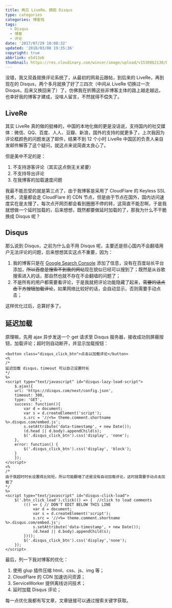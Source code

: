 ```yaml
---
title: 再见 LiveRe，拥抱 Disqus
type: categories
categories: 博客栈
tags:
  - Disqus
  - 博客
  - 评论
date: '2017/07/29 10:08:32'
updated: '2018/03/08 19:35:36'
copyright: true
abbrlink: e5d13eb
thumbnail: https://res.cloudinary.com/wincer/image/upload/v1530862130/blog/livere_to_disqus/cover.png
---
```


没错，我又双叒叕换评论系统了，从最初的网易云跟帖，到后来的 LiveRe，再到现在的 Disqus，两个多月就换了好了三四次（中间从 LiveRe 切换过一次 Disqus，后来又换回来了）了，仿佛我在折腾这些非博客主体的路上越走越远，也幸好我的博客才建成，没啥人留言，不然就得不偿失了。

<!-- more -->

## LiveRe

其实 LiveRe 真的做的挺棒的，中国的本地化做的更是没话说，支持国内的社交媒体：微信、QQ、百度、人人、豆瓣、新浪，国外的支持的就更多了，上次我因为评论框颜色的问题发送了邮件，结果不到 12 个小时 LiveRe 中国区的负责人亲自发邮件解答了这个疑问，就这点来说简直太良心了。

但是美中不足的是：

1. 不支持游客评论（其实这点倒无关紧要）
2. 不支持导出评论
3. 在我博客的加载速度问题

我最不能忍受的就是第三点了，由于我博客是采用了 CloudFlare 的 Keyless SSL 技术，流量都会走 CloudFlare 的 CDN 节点，但是由于节点在国外，国内访问速度实在是太慢了，每次点开网页都会看到圈圈不停的转，这简直不能忍啊，于是我就想做一个延时加载的，后来想想，既然都要做延时加载的了，那我为什么不干脆换成 Disqus 呢？

## Disqus

那么说到 Disqus，之前为什么会不用 Disqus 呢，主要还是担心国内不会翻墙用户无法评论的问题，后来想想其实这点不重要，因为：

1. 我的博客只是在 [Google Search Console](https://www.google.com/webmasters/tools/home#utm_source=zh-CN-wmxmsg&utm_medium=wmxmsg&utm_campaign=bm&authuser=0) 添加了信息，没有在百度站长平台添加，~~所以百度是搜索不到我的网站~~现在貌似已经可以搜到了；既然是从谷歌搜索进入的话，那自然也就不存在不会翻墙的问题了；
2. 不是所有的用户都需要看评论，于是我就把评论功能隐藏了起来，~~需要的话点击下方按钮加载评论~~，如果网络比较好的话，会自动显示，否则需要手动点击；

这样优化过后，总算好多了。

## 延迟加载

原理嘛，先用 ajax 异步发送一个 get 请求至 Disqus 服务器，接收成功则屏蔽按钮，加载评论；超时则自动断开，并显示加载按钮：

```ejs
<button class="disqus_click_btn">点击以加载评论</button>
<%
/*
延迟加载 disqus，timeout 可以自己设置时长
*/
%>
<script type="text/javascript" id="disqus-lazy-load-script">
    $.ajax({
    url: 'https://disqus.com/next/config.json',
    timeout: 300,
    type: 'GET',
    success: function(){
        var d = document;
        var s = d.createElement('script');
        s.src = '//<%= theme.comment.shortname %>.disqus.com/embed.js';
        s.setAttribute('data-timestamp', + new Date());
        (d.head || d.body).appendChild(s);
        $('.disqus_click_btn').css('display', 'none');
    },
    error: function() {
        $('.disqus_click_btn').css('display', 'block');
    }
    });
</script>
<%
/*
由于我超时时长设置得比较短，所以可能翻墙了还是没有自动加载评论，这时就需要手动点击加载了
*/
%>
<script type="text/javascript" id="disqus-click-load">
    $('.btn_click_load').click(() => {  //click to load comments
        (() => { // DON'T EDIT BELOW THIS LINE
            var d = document;
            var s = d.createElement('script');
            s.src = '//<%= theme.comment.shortname %>.disqus.com/embed.js';
            s.setAttribute('data-timestamp', + new Date());
            (d.head || d.body).appendChild(s);
        })();
        $('.disqus_click_btn').css('display','none');
    });
</script>
```

最后，列一下我对博客的优化：

1. 使用 glup 插件压缩 html、css、js、img 等；
2. CloudFlare 的 CDN 加速访问资源；
3. ServiceWorker 提供离线访问技术；
4. 延时加载 Disqus 评论；

每一点优化我都有写文章，文章链接可以通过搜索关键字获取。